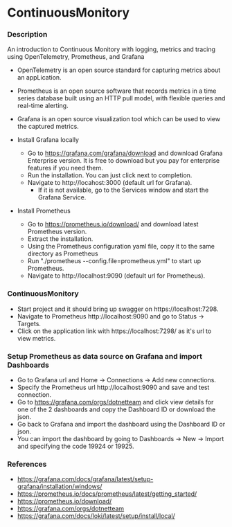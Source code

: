 # ContinuousMonitory

### Description

An introduction to Continuous Monitory with logging, metrics and tracing using OpenTelemetry, Prometheus, and Grafana

* OpenTelemetry is an open source standard for capturing metrics about an appLication.
* Prometheus is an open source software that records metrics in a time series database built using an HTTP pull model, with flexible queries and real-time alerting.
* Grafana is an open source visualization tool which can be used to view the captured metrics.

* Install Grafana locally
    * Go to https://grafana.com/grafana/download and download Grafana Enterprise version. 
    It is free to download but you pay for enterprise features if you need them.
    * Run the installation. You can just click next to completion.
    * Navigate to http://locahost:3000 (default url for Grafana).
        * If it is not available, go to the Services window and start the Grafana Service.

* Install Prometheus
    * Go to https://prometheus.io/download/ and download latest Prometheus version.
    * Extract the installation.
    * Using the Prometheus configuration yaml file, copy it to the same directory as Prometheus
    * Run "./prometheus --config.file=prometheus.yml" to start up Prometheus.
    * Navigate to http://localhost:9090 (default url for Prometheus).

### ContinuousMonitory

* Start project and it should bring up swagger on https://localhost:7298.
* Navigate to Prometheus http://localhost:9090 and go to Status -> Targets.
* Click on the application link with https://localhost:7298/ as it's url to view metrics.

### Setup Prometheus as data source on Grafana and import Dashboards

* Go to Grafana url and Home -> Connections -> Add new connections.
* Specify the Prometheus url http://localhost:9090 and save and test connection.
* Go to https://grafana.com/orgs/dotnetteam and click view details for one of the 2 dashboards
and copy the Dashboard ID or download the json. 
* Go back to Grafana and import the dashboard using the Dashboard ID or json.
* You can import the dashboard by going to Dashboards -> New -> Import and specifying the code 19924 or 19925.

### References
* https://grafana.com/docs/grafana/latest/setup-grafana/installation/windows/
* https://prometheus.io/docs/prometheus/latest/getting_started/
* https://prometheus.io/download/
* https://grafana.com/orgs/dotnetteam
* https://grafana.com/docs/loki/latest/setup/install/local/